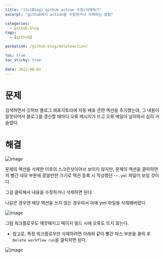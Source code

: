 ```yaml
---
title: "[GitBlog] github action 수정/삭제하기"
excerpt: "github에서 action을 수정하거나 삭제하는 방법"

categories:
  - github-blog
tags:
  - [github]

permalink: /github-blog/deleteaction/

toc: true
toc_sticky: true
 
date: 2022-06-02
---
```


# 문제
검색하면서 깃허브 블로그 레포지토리에 자동 배포 관련 액션을 추가했는데, 그 내용이 잘못되어서 블로그를 갱신할 때마다 오류 메시지가 뜨고 오류 메일이 날아와서 심히 거슬렸다.

# 해결
![image](https://user-images.githubusercontent.com/49031232/171588535-4c29ae83-30e7-4527-86a6-202a87e6b471.png)

문제의 액션을 삭제한 이후의 스크린샷이어서 보이지 않지만,
문제의 액션을 클릭하면 저 빨간 네모 부분에 콩알만한 크기로 액션 등록 시 작성했던 `~~.yml` 파일이 보일 것이다.

그걸 클릭해서 내용을 수정하거나 삭제하면 된다.

나같은 경우엔 해당 액션을 쓰지 않는 경우여서 아예 yml 파일을 삭제해버렸다.

![image](https://user-images.githubusercontent.com/49031232/171589073-8804c739-1380-476e-a3b8-4d1a8ba3e9eb.png)

그럼 워크플로우도 깨끗해지고 페이지 빌드 시에 오류도 뜨지 않는다.

+ 참고로, 특정 워크플로우만 삭제하려면 아래와 같이 빨간 박스 부분을 클릭 후 `Delete workflow run`을 클릭하면 된다. 

![image](https://user-images.githubusercontent.com/49031232/171589584-f53c9cd5-8d3e-4150-a8fc-b63f01c11343.png)
